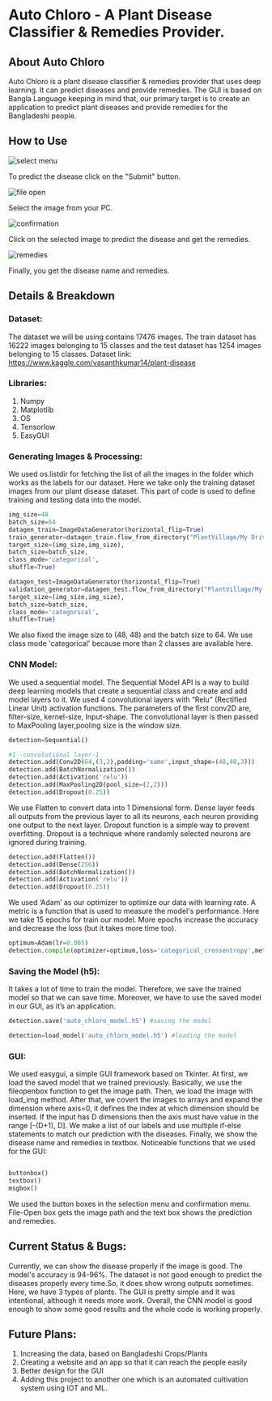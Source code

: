 # Auto Chloro - A Plant Disease Classifier & Remedies Provider.
## About Auto Chloro
Auto Chloro is a plant disease classifier & remedies provider that uses deep learning. It can predict diseases and provide remedies. The GUI is based on Bangla Language keeping in mind that, our primary target is to create an application to predict plant diseases and provide remedies for the Bangladeshi people.


## How to Use 

![select menu](images/gui1.PNG)


To predict the disease click on the "Submit" button.


![file open](images/gui2.PNG)


Select the image from your PC.


![confirmation](images/gui3.PNG)


Click on the selected image to predict the disease and get the remedies.


![remedies](images/gui4.PNG)


Finally, you get the disease name and remedies. 

## Details & Breakdown
### Dataset:
The dataset we will be using contains 17476 images. The train dataset has 16222 images belonging to 15 classes and the test dataset has 1254 images belonging to 15 classes.
Dataset link: https://www.kaggle.com/vasanthkumar14/plant-disease 
### Libraries:
1. Numpy 
2. Matplotlib
3. OS
4. Tensorlow
5. EasyGUI

### Generating Images & Processing:

We used os.listdir for fetching the list of all the images in the folder which works as the labels for our dataset. Here we take only the training dataset images from our plant disease dataset. 
This part of code is used to define training and testing data into the model.
```python
img_size=48
batch_size=64
datagen_train=ImageDataGenerator(horizontal_flip=True)
train_generator=datagen_train.flow_from_directory("PlantVillage/My Drive/train_set",
target_size=(img_size,img_size),
batch_size=batch_size,
class_mode='categorical',
shuffle=True)

datagen_test=ImageDataGenerator(horizontal_flip=True)
validation_generator=datagen_test.flow_from_directory("PlantVillage/My Drive/test_data",
target_size=(img_size,img_size),
batch_size=batch_size,
class_mode='categorical',
shuffle=True)

```
We also fixed the image size to (48, 48) and the batch size to 64. We use class mode 'categorical' because more than 2 classes are available here.

### CNN Model:

We used a sequential model. The Sequential Model API is a way to build deep learning models that create a sequential class and create and add model layers to it. We used 4 convolutional layers with “Relu” (Rectified Linear Unit) activation functions. The parameters of the first conv2D are, filter-size, kernel-size, Input-shape. The convolutional layer is then passed to MaxPooling layer,pooling size is the window size.
```python
detection=Sequential()

#1 -convolutional layer-1
detection.add(Conv2D(64,(3,3),padding='same',input_shape=(48,48,3)))
detection.add(BatchNormalization())
detection.add(Activation('relu'))
detection.add(MaxPooling2D(pool_size=(2,2)))
detection.add(Dropout(0.25))

```
We use Flatten to convert data into 1 Dimensional form. Dense layer feeds all outputs from the previous layer to all its neurons, each neuron providing one output to the next layer. Dropout function is a simple way to prevent overfitting. Dropout is a technique where randomly selected neurons are ignored during training.
```python
detection.add(Flatten())
detection.add(Dense(256))
detection.add(BatchNormalization())
detection.add(Activation('relu'))
detection.add(Dropout(0.25))

```
We used ‘Adam’ as our optimizer to optimize our data with learning rate. A metric is a function that is used to measure the model's performance. Here we take 15 epochs for train our model. More epochs increase the accuracy and decrease the loss (but it takes more time too).
```python
optimum=Adam(lr=0.005)
detection.compile(optimizer=optimum,loss='categorical_crossentropy',metrics=['accuracy'])
```
### Saving the Model (h5):

It takes a lot of time to train the model. Therefore, we save the trained model so that we can save time. Moreover, we have to use the saved model in our GUI, as it’s an application.

```python
detection.save('auto_chloro_model.h5') #saving the model
```
```python
detection=load_model('auto_chloro_model.h5') #loading the model
```

### GUI:

We used easygui, a simple GUI framework based on Tkinter. At first, we load the saved model that we trained previously. Basically, we use the fileopenbox function to get the image path. Then, we load the image with load_img method. After that, we covert the images to arrays and expand the dimension where axis=0, it defines the index at which dimension should be inserted. If the input has D dimensions then the axis must have value in the range [-(D+1), D].
We make a list of our labels and use multiple if-else statements to match our prediction with the diseases. Finally, we show the disease name and remedies in textbox.
Noticeable functions that we used for the GUI:

```python

buttonbox()
textbox()
msgbox()

```

We used the button boxes in the selection menu and confirmation menu. File-Open box gets the image path and the text box shows the prediction and remedies.

## Current Status & Bugs:

Currently, we can show the disease properly if the image is good. The model's accuracy is 94-96%. The dataset is not good enough to predict the diseases properly every time.So, it does show wrong outputs sometimes. Here, we have 3 types of plants. The GUI is pretty simple and it was intentional, although it needs more work. Overall, the CNN model is good enough to show some good results and the whole code is working properly.

## Future Plans:
1. Increasing the data, based on Bangladeshi Crops/Plants
2. Creating a website and an app so that it can reach the people easily
3. Better design for the GUI
4. Adding this project to another one which is an automated cultivation system using IOT and ML.  

